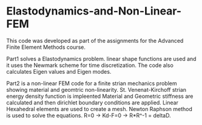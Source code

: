 # Elastodynamics-and-Non-Linear-FEM
This code was developed as part of the assignments for the Advanced Finite Element Methods course.

Part1 solves a Elastodynamics problem.
linear shape functions are used and it uses the Newmark scheme for time discretization.
The code also calculates Eigen values and Eigen modes.

Part2 is a non-linear FEM code for a finite strian mechanics problem showing material and geomtric non-linearity.
St. Venenat-Kirchoff strian energy density function is impleented Material and Geometric stiffness are calculated and then dirichlet boundary conditions are applied. Linear Hexahedral elements are used to create a mesh. Newton Raphson method is used to solve the equations. R=0 -> Kd-F=0 -> R*R^-1 = deltaD.
